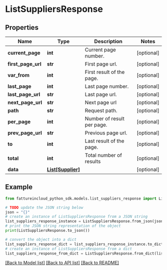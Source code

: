 # ListSuppliersResponse


## Properties

Name | Type | Description | Notes
------------ | ------------- | ------------- | -------------
**current_page** | **int** | Current page number. | [optional] 
**first_page_url** | **str** | First page url. | [optional] 
**var_from** | **int** | First result of the page. | [optional] 
**last_page** | **int** | Last page number. | [optional] 
**last_page_url** | **str** | Last page url. | [optional] 
**next_page_url** | **str** | Next page url | [optional] 
**path** | **str** | Request path. | [optional] 
**per_page** | **int** | Number of result per page. | [optional] 
**prev_page_url** | **str** | Previous page url. | [optional] 
**to** | **int** | Last result of the page. | [optional] 
**total** | **int** | Total number of results | [optional] 
**data** | [**List[Supplier]**](Supplier.md) |  | [optional] 

## Example

```python
from fattureincloud_python_sdk.models.list_suppliers_response import ListSuppliersResponse

# TODO update the JSON string below
json = "{}"
# create an instance of ListSuppliersResponse from a JSON string
list_suppliers_response_instance = ListSuppliersResponse.from_json(json)
# print the JSON string representation of the object
print(ListSuppliersResponse.to_json())

# convert the object into a dict
list_suppliers_response_dict = list_suppliers_response_instance.to_dict()
# create an instance of ListSuppliersResponse from a dict
list_suppliers_response_from_dict = ListSuppliersResponse.from_dict(list_suppliers_response_dict)
```
[[Back to Model list]](../README.md#documentation-for-models) [[Back to API list]](../README.md#documentation-for-api-endpoints) [[Back to README]](../README.md)


